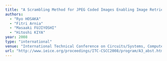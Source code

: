 ```yaml
---
title: "A Scrambling Method for JPEG Coded Images Enabling Image Retrieval from Scrambled Images"
authors:
  - "Ryo HOSAKA"
  - "Fitri Arnia"
  - "Masaaki FUJIYOSHI"
  - "Hitoshi KIYA"
year: 2008
type: "international"
venue: "International Technical Conference on Circuits/Systems, Computers and Communications, pp. A3-3, Shimonoseki, Yamaguchi, Japan, 2008-07-07."
url: "http://www.ieice.org/proceedings/ITC-CSCC2008/program/A3_abst.html#A3-3"
---
```

